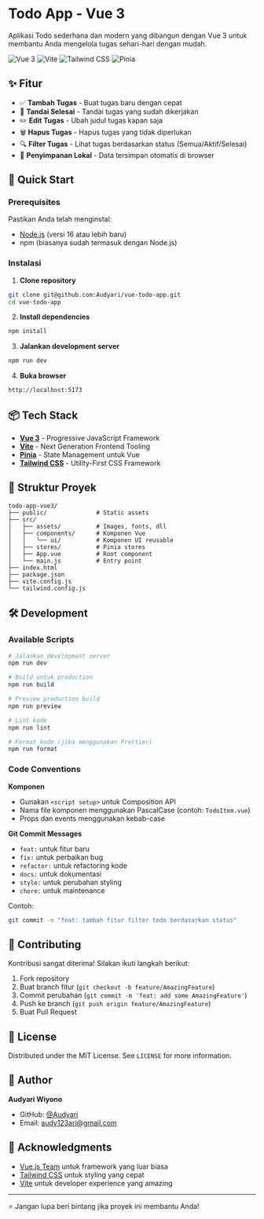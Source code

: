 # Todo App - Vue 3

Aplikasi Todo sederhana dan modern yang dibangun dengan Vue 3 untuk membantu Anda mengelola tugas sehari-hari dengan mudah.

![Vue 3](https://img.shields.io/badge/Vue-3.x-42b883?style=flat-square&logo=vue.js)
![Vite](https://img.shields.io/badge/Vite-5.x-646cff?style=flat-square&logo=vite)
![Tailwind CSS](https://img.shields.io/badge/Tailwind-3.x-38bdf8?style=flat-square&logo=tailwind-css)
![Pinia](https://img.shields.io/badge/Pinia-2.x-ffd859?style=flat-square)

## ✨ Fitur

- ✅ **Tambah Tugas** - Buat tugas baru dengan cepat
- 🎯 **Tandai Selesai** - Tandai tugas yang sudah dikerjakan
- ✏️ **Edit Tugas** - Ubah judul tugas kapan saja
- 🗑️ **Hapus Tugas** - Hapus tugas yang tidak diperlukan
- 🔍 **Filter Tugas** - Lihat tugas berdasarkan status (Semua/Aktif/Selesai)
- 💾 **Penyimpanan Lokal** - Data tersimpan otomatis di browser

## 🚀 Quick Start

### Prerequisites

Pastikan Anda telah menginstal:
- [Node.js](https://nodejs.org/) (versi 16 atau lebih baru)
- npm (biasanya sudah termasuk dengan Node.js)

### Instalasi

1. **Clone repository**
```bash
git clone git@github.com:Audyari/vue-todo-app.git
cd vue-todo-app
```

2. **Install dependencies**
```bash
npm install
```

3. **Jalankan development server**
```bash
npm run dev
```

4. **Buka browser**
```
http://localhost:5173
```

## 📦 Tech Stack

- **[Vue 3](https://vuejs.org/)** - Progressive JavaScript Framework
- **[Vite](https://vitejs.dev/)** - Next Generation Frontend Tooling
- **[Pinia](https://pinia.vuejs.org/)** - State Management untuk Vue
- **[Tailwind CSS](https://tailwindcss.com/)** - Utility-First CSS Framework

## 📁 Struktur Proyek

```
todo-app-vue3/
├── public/              # Static assets
├── src/
│   ├── assets/          # Images, fonts, dll
│   ├── components/      # Komponen Vue
│   │   └── ui/          # Komponen UI reusable
│   ├── stores/          # Pinia stores
│   ├── App.vue          # Root component
│   └── main.js          # Entry point
├── index.html
├── package.json
├── vite.config.js
└── tailwind.config.js
```

## 🛠️ Development

### Available Scripts

```bash
# Jalankan development server
npm run dev

# Build untuk production
npm run build

# Preview production build
npm run preview

# Lint kode
npm run lint

# Format kode (jika menggunakan Prettier)
npm run format
```

### Code Conventions

**Komponen**
- Gunakan `<script setup>` untuk Composition API
- Nama file komponen menggunakan PascalCase (contoh: `TodoItem.vue`)
- Props dan events menggunakan kebab-case

**Git Commit Messages**
- `feat:` untuk fitur baru
- `fix:` untuk perbaikan bug
- `refactor:` untuk refactoring kode
- `docs:` untuk dokumentasi
- `style:` untuk perubahan styling
- `chore:` untuk maintenance

Contoh:
```bash
git commit -m "feat: tambah fitur filter todo berdasarkan status"
```

## 🤝 Contributing

Kontribusi sangat diterima! Silakan ikuti langkah berikut:

1. Fork repository
2. Buat branch fitur (`git checkout -b feature/AmazingFeature`)
3. Commit perubahan (`git commit -m 'feat: add some AmazingFeature'`)
4. Push ke branch (`git push origin feature/AmazingFeature`)
5. Buat Pull Request

## 📝 License

Distributed under the MIT License. See `LICENSE` for more information.

## 👤 Author

**Audyari Wiyono**
- GitHub: [@Audyari](https://github.com/Audyari)
- Email: audy123ari@gmail.com

## 🙏 Acknowledgments

- [Vue.js Team](https://vuejs.org/) untuk framework yang luar biasa
- [Tailwind CSS](https://tailwindcss.com/) untuk styling yang cepat
- [Vite](https://vitejs.dev/) untuk developer experience yang amazing

---

⭐ Jangan lupa beri bintang jika proyek ini membantu Anda!